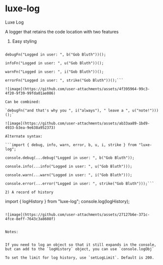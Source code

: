 # luxe-log
Luxe Log

A logger that retains the code location with two features

1) Easy styling

```import { debugFn, infoFn, warnFn, errorFn, b, u, i, strike } from "luxe-log";

debugFn("Logged in user: ", b("Gob Bluth"))();

infoFn("Logged in user: ", u("Gob Bluth"))();

warnFn("Logged in user: ", i("Gob Bluth"))();

errorFn("Logged in user: ", strike("Gob Bluth"))();```

![image](https://github.com/user-attachments/assets/4f395964-99c3-4f20-9f39-99fda01ae086)

Can be combined:

`debugFn("and that's why you ", i("always"), " leave a ", u("note!")))();`

![image](https://github.com/user-attachments/assets/ab33aa89-1bd9-4933-b3ea-9e638a952373)

Alternate syntax:

```import { debug, info, warn, error, b, u, i, strike } from "luxe-log";

console.debug(...debug("Logged in user: ", b("Gob Bluth"));

console.info(...info("Logged in user: ", u("Gob Bluth")));

console.warn(...warn("Logged in user: ", i("Gob Bluth")));

console.error(...error("Logged in user: ", strike("Gob Bluth")));```

2) A record of history

```
import { logHistory } from "luxe-log";
console.log(logHistory);
```

![image](https://github.com/user-attachments/assets/27127b6e-371c-4fce-8eff-7643c3a8608f)


Notes:


If you need to log an object so that it still expands in the console, but can add to the `logHistory` object, you can use `console.logObj`

To set the limit for log history, use `setLogLimit`. Default is 200.
